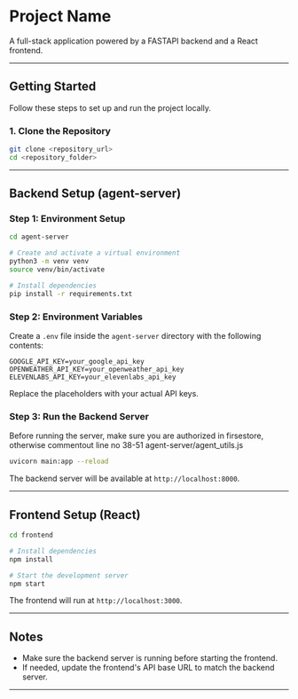 # Project Name

A full-stack application powered by a FASTAPI backend and a React frontend.

---

## Getting Started

Follow these steps to set up and run the project locally.

### 1. Clone the Repository

```bash
git clone <repository_url>
cd <repository_folder>
```

---

## Backend Setup (agent-server)

### Step 1: Environment Setup

```bash
cd agent-server

# Create and activate a virtual environment
python3 -m venv venv
source venv/bin/activate

# Install dependencies
pip install -r requirements.txt
```

### Step 2: Environment Variables

Create a `.env` file inside the `agent-server` directory with the following contents:

```
GOOGLE_API_KEY=your_google_api_key
OPENWEATHER_API_KEY=your_openweather_api_key
ELEVENLABS_API_KEY=your_elevenlabs_api_key
```

Replace the placeholders with your actual API keys.

### Step 3: Run the Backend Server

Before running the server, make sure you are authorized in firsestore, otherwise commentout line no 38-51 agent-server/agent_utils.js

```bash
uvicorn main:app --reload
```

The backend server will be available at `http://localhost:8000`.

---

## Frontend Setup (React)

```bash
cd frontend

# Install dependencies
npm install

# Start the development server
npm start
```

The frontend will run at `http://localhost:3000`.

---

## Notes

- Make sure the backend server is running before starting the frontend.
- If needed, update the frontend's API base URL to match the backend server.

---